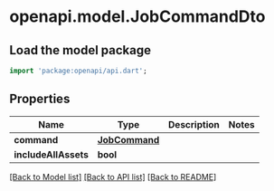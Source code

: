 # openapi.model.JobCommandDto

## Load the model package
```dart
import 'package:openapi/api.dart';
```

## Properties
Name | Type | Description | Notes
------------ | ------------- | ------------- | -------------
**command** | [**JobCommand**](JobCommand.md) |  | 
**includeAllAssets** | **bool** |  | 

[[Back to Model list]](../README.md#documentation-for-models) [[Back to API list]](../README.md#documentation-for-api-endpoints) [[Back to README]](../README.md)


